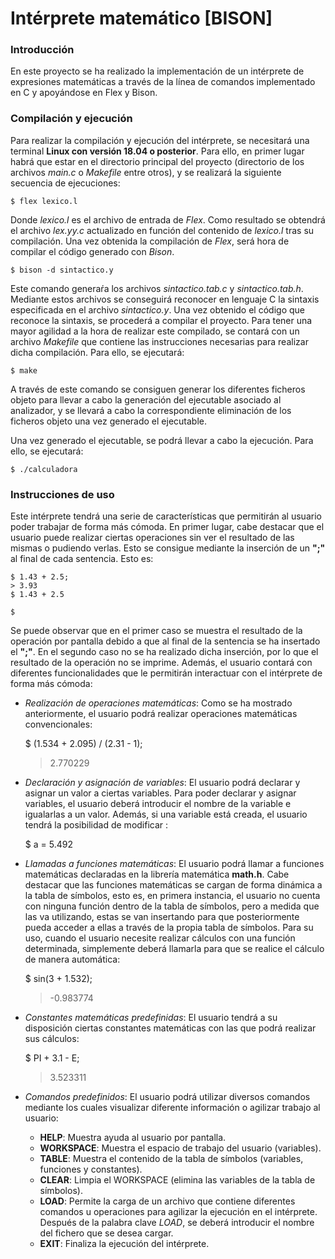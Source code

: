 # Intérprete matemático [BISON]

### Introducción

En este proyecto se ha realizado la implementación de un intérprete
de expresiones matemáticas a través de la línea de comandos implementado
en C y apoyándose en Flex y Bison.

### Compilación y ejecución

Para realizar la compilación y ejecución del intérprete, se necesitará
una terminal **Linux con versión 18.04 o posterior**. Para ello, en
primer lugar habrá que estar en el directorio principal del proyecto
(directorio de los archivos *main.c* o *Makefile* entre otros), y se
realizará la siguiente secuencia de ejecuciones:


    $ flex lexico.l

Donde *lexico.l* es el archivo de entrada de *Flex*. Como resultado se
obtendrá el archivo *lex.yy.c* actualizado en función del contenido de
*lexico.l* tras su compilación. Una vez obtenida la compilación de *Flex*,
será hora de compilar el código generado con *Bison*.

    $ bison -d sintactico.y

Este comando generaŕa los archivos *sintactico.tab.c* y *sintactico.tab.h*.
Mediante estos archivos se conseguirá reconocer en lenguaje C la sintaxis
especificada en el archivo *sintactico.y*. Una vez obtenido el código que
reconoce la sintaxis, se procederá a compilar el proyecto. Para tener una
mayor agilidad a la hora de realizar este compilado, se contará con un 
archivo *Makefile* que contiene las instrucciones necesarias para realizar
dicha compilación. Para ello, se ejecutará:


    $ make

A través de este comando se consiguen generar los diferentes ficheros objeto
para llevar a cabo la generación del ejecutable asociado al analizador, y
se llevará a cabo la correspondiente eliminación de los ficheros objeto una
vez generado el ejecutable.

Una vez generado el ejecutable, se podrá llevar a cabo la ejecución. Para
ello, se ejecutará:


    $ ./calculadora


### Instrucciones de uso

Este intérprete tendrá una serie de características que permitirán al 
usuario poder trabajar de forma más cómoda. En primer lugar, cabe destacar
que el usuario puede realizar ciertas operaciones sin ver el resultado de
las mismas o pudiendo verlas. Esto se consigue mediante la inserción de un
**";"** al final de cada sentencia. Esto es:


    $ 1.43 + 2.5;
    > 3.93
    $ 1.43 + 2.5

    $

Se puede observar que en el primer caso se muestra el resultado de la
operación por pantalla debido a que al final de la sentencia se ha 
insertado el **";"**. En el segundo caso no se ha realizado dicha 
inserción, por lo que el resultado de la operación no se imprime. 
Además, el usuario contará con diferentes funcionalidades que le
permitirán interactuar con el intérprete de forma más cómoda:
- *Realización de operaciones matemáticas*: Como se ha mostrado
anteriormente, el usuario podrá realizar operaciones matemáticas
convencionales:


    $ (1.534 + 2.095) / (2.31 - 1);
    > 2.770229

- *Declaración y asignación de variables*: El usuario podrá declarar y
asignar un valor a ciertas variables. Para poder declarar y asignar variables,
el usuario deberá introducir el nombre de la variable e igualarlas a un valor.
Además, si una variable está creada, el usuario tendrá la posibilidad de modificar :


    $ a = 5.492

- *Llamadas a funciones matemáticas*: El usuario podrá llamar a funciones matemáticas 
declaradas en la librería matemática **math.h**. Cabe destacar que las
funciones matemáticas se cargan de forma dinámica a la tabla de símbolos, 
esto es, en primera instancia, el usuario no cuenta con ninguna función 
dentro de la tabla de símbolos, pero a medida que las va utilizando, estas
se van insertando para que posteriormente pueda acceder a ellas a través 
de la propia tabla de símbolos. Para su uso, cuando el usuario necesite 
realizar cálculos con una función determinada, simplemente deberá llamarla
para que se realice el cálculo de manera automática:


    $ sin(3 + 1.532);
    > -0.983774

- *Constantes matemáticas predefinidas*: El usuario tendrá a su disposición
ciertas constantes matemáticas con las que podrá realizar sus cálculos:


    $ PI + 3.1 - E;
    > 3.523311

- *Comandos predefinidos*: El usuario podrá utilizar diversos comandos
mediante los cuales visualizar diferente información o agilizar trabajo
al usuario:
  - **HELP**: Muestra ayuda al usuario por pantalla.
  - **WORKSPACE**: Muestra el espacio de trabajo del usuario (variables).
  - **TABLE**: Muestra el contenido de la tabla de símbolos (variables,
  funciones y constantes).
  - **CLEAR**: Limpia el WORKSPACE (elimina las variables de la tabla de 
  símbolos).
  - **LOAD**: Permite la carga de un archivo que contiene diferentes 
  comandos u operaciones para agilizar la ejecución en el intérprete.
  Después de la palabra clave *LOAD*, se deberá introducir el nombre del
  fichero que se desea cargar.
  - **EXIT**: Finaliza la ejecución del intérprete.